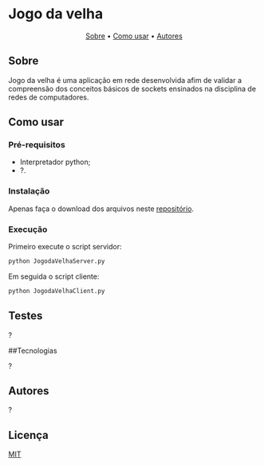 # Jogo da velha

<p align="center">
 <a href="##Sobre">Sobre</a> •
 <a href="##Como-usar">Como usar</a> •  
 <a href="##Autores">Autores</a>
</p>

## Sobre

Jogo da velha é uma aplicação em rede desenvolvida afim de validar a compreensão dos conceitos básicos de sockets ensinados na disciplina de redes de computadores.

## Como usar

### Pré-requisitos
- Interpretador python;
- ?.

### Instalação

Apenas faça o download dos arquivos neste [repositório](https://github.com/ewertonfelipee/Projeto-Redes).

### Execução

Primeiro execute o script servidor:
```bash
python JogodaVelhaServer.py
```
Em seguida o script cliente:
```bash
python JogodaVelhaClient.py
```

## Testes

?

##Tecnologias

?

## Autores

?

## Licença

[MIT](https://choosealicense.com/licenses/mit/)
